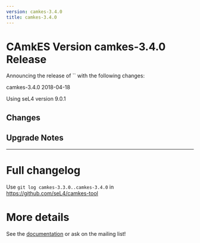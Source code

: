```yaml
---
version: camkes-3.4.0
title: camkes-3.4.0
---
```

# CAmkES Version camkes-3.4.0 Release


Announcing the release of `` with the following changes:

camkes-3.4.0 2018-04-18

Using seL4 version 9.0.1

## Changes


## Upgrade Notes
---


# Full changelog
 Use `git log camkes-3.3.0..camkes-3.4.0` in
<https://github.com/seL4/camkes-tool>

# More details
 See the
[documentation](https://github.com/seL4/camkes-tool/blob/camkes-3.4.0/docs/index.md)
or ask on the mailing list!
